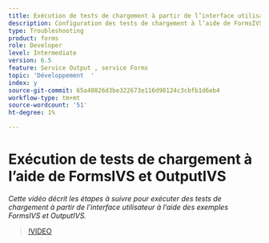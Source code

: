 ```yaml
---
title: Exécution de tests de chargement à partir de l’interface utilisateur à l’aide d’exemples OOTB FormsIVS et OutputIVS
description: Configuration des tests de chargement à l’aide de FormsIVS et OutputIVS
type: Troubleshooting
product: forms
role: Developer
level: Intermediate
version: 6.5
feature: Service Output , service Forms
topic: 'Développement  '
index: y
source-git-commit: 65a40826d3be322673e116d98124c3cbfb1d6eb4
workflow-type: tm+mt
source-wordcount: '51'
ht-degree: 1%

---
```



# Exécution de tests de chargement à l’aide de FormsIVS et OutputIVS

*Cette vidéo décrit les étapes à suivre pour exécuter des tests de chargement à partir de l’interface utilisateur à l’aide des exemples FormsIVS et OutputIVS.*

>[!VIDEO](https://video.tv.adobe.com/v/335507?quality=9&learn=on)
